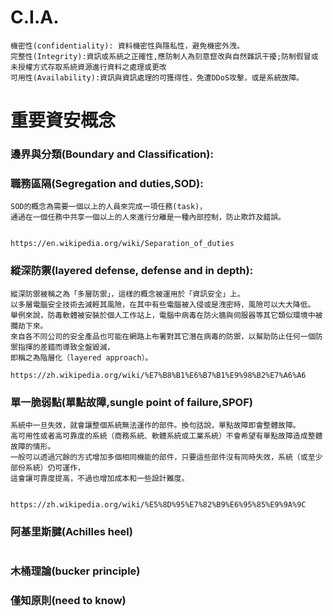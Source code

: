 # C.I.A.


```
機密性(confidentiality): 資料機密性與隱私性，避免機密外洩。
完整性(Integrity):資訊或系統之正確性,應防制人為刻意竄改與自然雜訊干擾;防制假冒或未授權方式存取系統資源進行資料之處理或更改
可用性(Availability):資訊與資訊處理的可獲得性，免遭DDoS攻擊，或是系統故障。

```

# 重要資安概念

### 邊界與分類(Boundary and Classification):
### 職務區隔(Segregation and duties,SOD):
```
SOD的概念為需要一個以上的人員來完成一項任務(task)，
通過在一個任務中共享一個以上的人來進行分離是一種內部控制，防止欺詐及錯誤。


https://en.wikipedia.org/wiki/Separation_of_duties
```
### 縱深防禦(layered defense, defense and in depth):
```
縱深防禦被稱之為「多層防禦」，這樣的概念被運用於「資訊安全」上。
以多層電腦安全技術去減輕其風險，在其中有些電腦被入侵或是洩密時，風險可以大大降低。
舉例來說，防毒軟體被安裝於個人工作站上，電腦中病毒在防火牆與伺服器等其它類似環境中被攔劫下來。
來自各不同公司的安全產品也可能在網路上布署對其它潛在病毒的防禦，以幫助防止任何一個防禦指揮的差錯而導致全盤毀滅，
即稱之為階層化（layered approach）。

https://zh.wikipedia.org/wiki/%E7%B8%B1%E6%B7%B1%E9%98%B2%E7%A6%A6
```
### 單一脆弱點(單點故障,sungle point of failure,SPOF)
```
系統中一旦失效，就會讓整個系統無法運作的部件。換句話說，單點故障即會整體故障。
高可用性或者高可靠度的系統（商務系統、軟體系統或工業系統）不會希望有單點故障造成整體故障的情形。
一般可以透過冗餘的方式增加多個相同機能的部件，只要這些部件沒有同時失效，系統（或至少部份系統）仍可運作，
這會讓可靠度提高，不過也增加成本和一些設計難度。


https://zh.wikipedia.org/wiki/%E5%8D%95%E7%82%B9%E6%95%85%E9%9A%9C
```
### 阿基里斯腱(Achilles heel)
```

```
### 木桶理論(bucker principle)
### 僅知原則(need to know)

```
